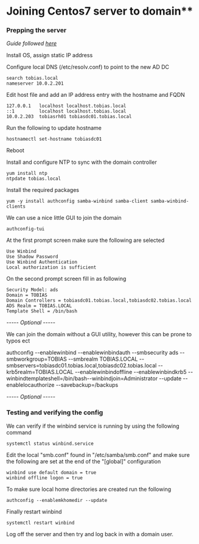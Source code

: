 # Joining Centos7 server to domain**

### Prepping the server

_Guide followed [here](https://www.tecmint.com/integrate-centos-7-to-samba4-active-directory/)_

Install OS, assign static IP address

Configure local DNS (/etc/resolv.conf) to point to the new AD DC
```
search tobias.local
nameserver 10.0.2.201
```

Edit host file and add an IP address entry with the hostname and FQDN
```
127.0.0.1   localhost localhost.tobias.local
::1         localhost localhost.tobias.local
10.0.2.203  tobiasrh01 tobiasdc01.tobias.local
```

Run the following to update hostname
```
hostnamectl set-hostname tobiasdc01
```

Reboot

Install and configure NTP to sync with the domain controller
```
yum install ntp
ntpdate tobias.local
```

Install the required packages
```
yum -y install authconfig samba-winbind samba-client samba-winbind-clients
```

We can use a nice little GUI to join the domain
```
authconfig-tui
```

At the first prompt screen make sure the following are selected
```
Use Winbind
Use Shadow Password
Use Winbind Authentication
Local authorization is sufficient
```

On the second prompt screen fill in as following
```
Security Model: ads
Domain = TOBIAS
Domain Controllers = tobiasdc01.tobias.local,tobiasdc02.tobias.local
ADS Realm = TOBIAS.LOCAL
Template Shell = /bin/bash
```

_----- Optional -----_

We can join the domain without a GUI utility, however this can be prone to typos ect

authconfig --enablewinbind --enablewinbindauth --smbsecurity ads --smbworkgroup=TOBIAS --smbrealm TOBIAS.LOCAL --smbservers=tobiasdc01.tobias.local,tobiasdc02.tobias.local --krb5realm=TOBIAS.LOCAL --enablewinbindoffline --enablewinbindkrb5 --winbindtemplateshell=/bin/bash--winbindjoin=Administrator --update  --enablelocauthorize   --savebackup=/backups

_----- Optional -----_

### Testing and verifying the config

We can verify if the winbind service is running by using the following command
```
systemctl status winbind.service
```

Edit the local "smb.conf" found in "/etc/samba/smb.conf" and make sure the following are set at the end of the "[global]" configuration
```
winbind use default domain = true
winbind offline logon = true
```

To make sure local home directories are created run the following
```
authconfig --enablemkhomedir --update
```

Finally restart winbind
```
systemctl restart winbind
```

Log off the server and then try and log back in with a domain user.
